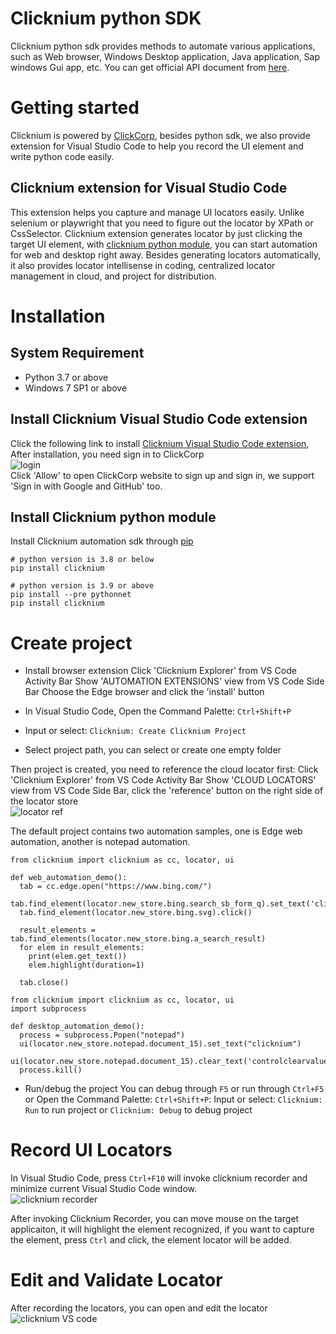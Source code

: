 # Clicknium python SDK
Clicknium python sdk provides methods to automate various applications, such as Web browser, Windows Desktop application, Java application, Sap windows Gui app, etc. You can get official API document from [here](https://www.clickcorp.com/documents).

# Getting started
Clicknium is powered by [ClickCorp](https://wwww.clickcorp.com), besides python sdk, we also provide extension for Visual Studio Code to help you record the UI element and write python code easily.

## Clicknium extension for Visual Studio Code

This extension helps you capture and manage UI locators easily. Unlike selenium or playwright that you need to figure out the locator by XPath or CssSelector. Clicknium extension generates locator by just clicking the target UI element, with [clicknium python module](https://pypi.org/project/clicknium/), you can start automation for web and desktop right away. Besides generating locators automatically, it also provides locator intellisense in coding, centralized locator management in cloud, and project for distribution.

# Installation​
## System Requirement​
- Python 3.7 or above
- Windows 7 SP1 or above

## Install Clicknium Visual Studio Code extension
Click the following link to install [Clicknium Visual Studio Code extension](),
After installation, you need sign in to ClickCorp  
![login](https://clickcorp.github.io/clicknium-docs/doc/img/login1.png "login")   
Click 'Allow' to open ClickCorp website to sign up and sign in, we support 'Sign in with Google and GitHub' too.

## Install Clicknium python module
Install Clicknium automation sdk through [pip](https://pypi.org/project/clicknium/)  

```
# python version is 3.8 or below
pip install clicknium

# python version is 3.9 or above
pip install --pre pythonnet
pip install clicknium
```

# Create project
- Install browser extension
  Click 'Clicknium Explorer' from VS Code Activity Bar
  Show 'AUTOMATION EXTENSIONS' view from VS Code Side Bar
  Choose the Edge browser and click the 'install' button

- In Visual Studio Code, Open the Command Palette: `Ctrl+Shift+P`
- Input or select: `Clicknium: Create Clicknium Project`
- Select project path, you can select or create one empty folder
  
Then project is created, you need to reference the cloud locator first:
Click 'Clicknium Explorer' from VS Code Activity Bar
Show 'CLOUD LOCATORS' view from VS Code Side Bar, click the 'reference' button on the right side of the locator store  
![locator ref](https://clickcorp.github.io/clicknium-docs/doc/img/locator_ref.png "locator ref")  

The default project contains two automation samples, one is Edge web automation, another is notepad automation.
```
from clicknium import clicknium as cc, locator, ui

def web_automation_demo():
  tab = cc.edge.open("https://www.bing.com/")
  tab.find_element(locator.new_store.bing.search_sb_form_q).set_text('clicknium')
  tab.find_element(locator.new_store.bing.svg).click()

  result_elements = tab.find_elements(locator.new_store.bing.a_search_result)
  for elem in result_elements:
    print(elem.get_text())
    elem.highlight(duration=1)

  tab.close()
```
```
from clicknium import clicknium as cc, locator, ui
import subprocess

def desktop_automation_demo():
  process = subprocess.Popen("notepad")
  ui(locator.new_store.notepad.document_15).set_text("clicknium")
  ui(locator.new_store.notepad.document_15).clear_text('controlclearvalue')
  process.kill()
```

- Run/debug the project
You can debug through `F5` or run through `Ctrl+F5`  
or Open the Command Palette: `Ctrl+Shift+P`:
Input or select: `Clicknium: Run` to run project or `Clicknium: Debug` to debug project


# Record UI Locators
In Visual Studio Code, press `Ctrl+F10` will invoke clicknium recorder and minimize current Visual Studio Code window.  
![clicknium recorder](https://clickcorp.github.io/clicknium-docs/doc/img/recorder_main.png)

After invoking Clicknium Recorder, you can move mouse on the target applicaiton, it will highlight the element recognized, 
if you want to capture the element, press `Ctrl` and click, the element locator will be added.

# Edit and Validate Locator
After recording the locators, you can open and edit the locator  
![clicknium VS code](https://clickcorp.github.io/clicknium-docs/doc/img/main.png) 
